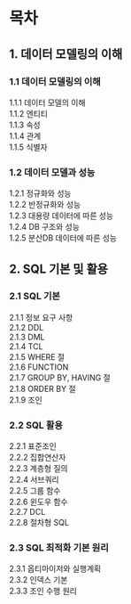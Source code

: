 ﻿# 목차
## 1. 데이터 모델링의 이해
### 1.1 데이터 모델링의 이해
1.1.1 데이터 모델의 이해  
1.1.2 엔티티  
1.1.3 속성  
1.1.4 관계  
1.1.5 식별자  
### 1.2 데이터 모델과 성능
1.2.1 정규화와 성능  
1.2.2 반정규화와 성능  
1.2.3 대용량 데이터에 따른 성능  
1.2.4 DB 구조와 성능  
1.2.5 분산DB 데이터에 따른 성능  

## 2. SQL 기본 및 활용
### 2.1 SQL 기본
2.1.1 정보 요구 사항  
2.1.2 DDL  
2.1.3 DML  
2.1.4 TCL  
2.1.5 WHERE 절  
2.1.6 FUNCTION  
2.1.7 GROUP BY, HAVING 절  
2.1.8 ORDER BY 절  
2.1.9 조인  
### 2.2 SQL 활용
2.2.1 표준조인  
2.2.2 집합연산자  
2.2.3 계층형 질의  
2.2.4 서브쿼리  
2.2.5 그룹 함수  
2.2.6 윈도우 함수  
2.2.7 DCL  
2.2.8 절차형 SQL
### 2.3 SQL 최적화 기본 원리
2.3.1 옵티마이저와 실행계획  
2.3.2 인덱스 기본  
2.3.3 조인 수행 원리
